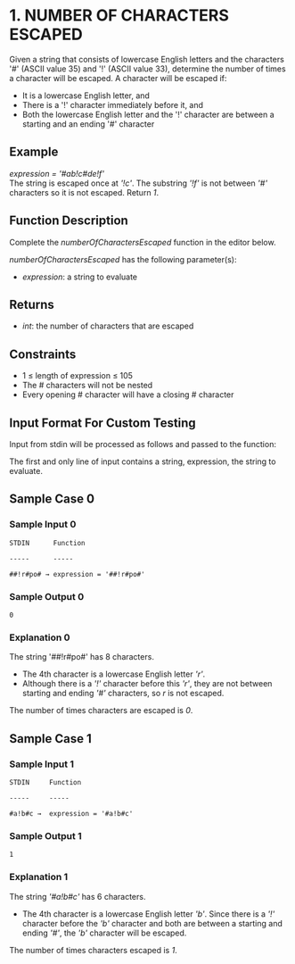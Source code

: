 # 1. NUMBER OF CHARACTERS ESCAPED

Given a string that consists of lowercase English letters and the characters '#' (ASCII value 35) and '!' (ASCII value 33), determine the number of times a character will be escaped. A character will be escaped if:

- It is a lowercase English letter, and
- There is a '!' character immediately before it, and
- Both the lowercase English letter and the '!' character are between a starting and an ending '#' character

## Example

*expression = '#ab!c#de!f'*  
The string is escaped once at *'!c'*. The substring *'!f'* is not between *'#'* characters so it is not escaped. Return *1*.

## Function Description

Complete the *numberOfCharactersEscaped* function in the editor below.

*numberOfCharactersEscaped* has the following parameter(s):

- *expression*: a string to evaluate

## Returns

- *int*: the number of characters that are escaped

## Constraints

- 1 ≤ length of expression ≤ 105
- The # characters will not be nested
- Every opening # character will have a closing # character

## Input Format For Custom Testing

Input from stdin will be processed as follows and passed to the function:

The first and only line of input contains a string, expression, the string to evaluate.

## Sample Case 0

### Sample Input 0

    STDIN      Function

    -----      -----

    ##!r#po# → expression = '##!r#po#'

### Sample Output 0

    0

### Explanation 0

The string '##!r#po#' has 8 characters.

- The 4th character is a lowercase English letter *'r'*.
- Although there is a *'!'* character before this *'r'*, they are not between starting and ending *'#'* characters, so *r* is not escaped.

The number of times characters are escaped is *0*.

## Sample Case 1

### Sample Input 1

    STDIN     Function

    -----     -----

    #a!b#c →  expression = '#a!b#c'

### Sample Output 1

    1

### Explanation 1

The string *'#a!b#c'* has 6 characters.

- The 4th character is a lowercase English letter *'b'*. Since there is a *'!'* character before the *'b'* character and both are between a starting and ending *'#'*, the *'b'* character will be escaped.

The number of times characters escaped is *1*.
